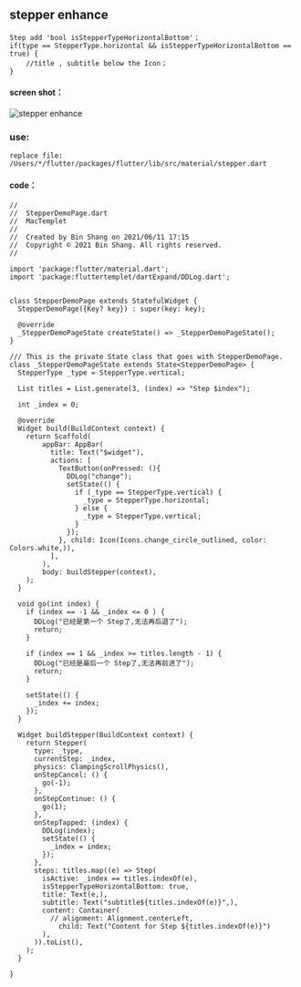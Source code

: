 ## stepper enhance


    Step add 'bool isStepperTypeHorizontalBottom'；
    if(type == StepperType.horizontal && isStepperTypeHorizontalBottom == true) {
        //title , subtitle below the Icon；
    }
    
#### screen shot：
![stepper enhance](https://github.com/shang1219178163/EfficientWork/blob/master/flutter/enhance/stepper.jpeg?raw=true)

### use:
    replace file:
    /Users/*/flutter/packages/flutter/lib/src/material/stepper.dart

#### code：
    //
    //	StepperDemoPage.dart
    //	MacTemplet
    //
    //	Created by Bin Shang on 2021/06/11 17:15
    //	Copyright © 2021 Bin Shang. All rights reserved.
    //
    
    import 'package:flutter/material.dart';
    import 'package:fluttertemplet/dartExpand/DDLog.dart';
    
    
    class StepperDemoPage extends StatefulWidget {
      StepperDemoPage({Key? key}) : super(key: key);
    
      @override
      _StepperDemoPageState createState() => _StepperDemoPageState();
    }
    
    /// This is the private State class that goes with StepperDemoPage.
    class _StepperDemoPageState extends State<StepperDemoPage> {
      StepperType _type = StepperType.vertical;
    
      List titles = List.generate(3, (index) => "Step $index");
    
      int _index = 0;
    
      @override
      Widget build(BuildContext context) {
        return Scaffold(
            appBar: AppBar(
              title: Text("$widget"),
              actions: [
                TextButton(onPressed: (){
                  DDLog("change");
                  setState(() {
                    if (_type == StepperType.vertical) {
                      _type = StepperType.horizontal;
                    } else {
                      _type = StepperType.vertical;
                    }
                  });
                }, child: Icon(Icons.change_circle_outlined, color: Colors.white,)),
              ],
            ),
            body: buildStepper(context),
        );
      }
    
      void go(int index) {
        if (index == -1 && _index <= 0 ) {
          DDLog("已经是第一个 Step了,无法再后退了");
          return;
        }
    
        if (index == 1 && _index >= titles.length - 1) {
          DDLog("已经是最后一个 Step了,无法再前进了");
          return;
        }
    
        setState(() {
          _index += index;
        });
      }
    
      Widget buildStepper(BuildContext context) {
        return Stepper(
          type: _type,
          currentStep: _index,
          physics: ClampingScrollPhysics(),
          onStepCancel: () {
            go(-1);
          },
          onStepContinue: () {
            go(1);
          },
          onStepTapped: (index) {
            DDLog(index);
            setState(() {
              _index = index;
            });
          },
          steps: titles.map((e) => Step(
            isActive: _index == titles.indexOf(e),
            isStepperTypeHorizontalBottom: true,
            title: Text(e,),
            subtitle: Text("subtitle${titles.indexOf(e)}",),
            content: Container(
              // alignment: Alignment.centerLeft,
                child: Text("Content for Step ${titles.indexOf(e)}")
            ),
          )).toList(),
        );
      }

    }
